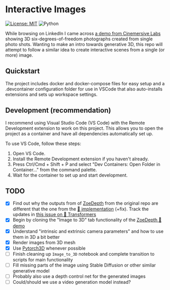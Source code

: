 # Interactive Images

[![License: MIT](https://img.shields.io/badge/License-MIT-green.svg)](https://opensource.org/licenses/MIT) ![Python](https://img.shields.io/badge/python-%3E%3D3.11-%233776AB?logo=python&logoColor=%234584b6&labelColor=%23646464)

While browsing on LinkedIn I came across [a demo from Cinemersive Labs](https://www.linkedin.com/feed/update/urn:li:activity:7209214244821577731/) showing 3D six-degrees-of-freedom photographs created from single photo shots.
Wanting to make an intro towards generative 3D, this repo will attempt to follow a similar idea to create interactive scenes from a single (or more) image.

## Quickstart
The project includes docker and docker-compose files for easy setup and a .devcontainer configuration folder for use in VSCode that also auto-installs extensions and sets up workspace settings.

## Development (recommendation)
I recommend using Visual Studio Code (VS Code) with the Remote Development extension to work on this project. This allows you to open the project as a container and have all dependencies automatically set up.

To use VS Code, follow these steps:

1. Open VS Code.
2. Install the Remote Development extension if you haven't already.
3. Press Ctrl/Cmd + Shift + P and select "Dev Containers: Open Folder in Container..." from the command palette.
4. Wait for the container to set up and start development.

## TODO
- [x] Find out why the outputs from of [ZoeDepth](https://github.com/isl-org/ZoeDepth) from the original repo are different that the one from the [🤗 implementation](https://huggingface.co/docs/transformers/v4.43.4/en/model_doc/zoedepth) (+fix). Track the updates in [this issue on 🤗 Transformers](https://github.com/huggingface/transformers/issues/32381)
- [x] Begin by cloning the "Image to 3D" tab functionality of the [ZoeDepth 🤗 demo](https://huggingface.co/spaces/shariqfarooq/ZoeDepth)
- [x] Understand "intrinsic and extrinsic camera parameters" and how to use them in 3D a bit better
- [x] Render images from 3D mesh
- [x] Use [Pytorch3D](https://pytorch3d.org/) whenever possible
- [ ] Finish cleaning up `Image_to_3D` notebook and complete transition to scripts for main functionality
- [ ] Fill missing parts of the image using Stable Diffusion or other similar generative model
- [ ] Probably also use a depth control net for the generated images
- [ ] Could/should we use a video generation model instead?
